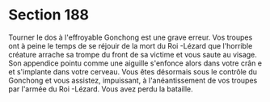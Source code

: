 # Section 188

Tourner le dos à l'effroyable Gonchong  est une grave erreur. Vos
troupes ont à peine le temps de se réjouir de la mort du Roi -Lézard
que l'horrible créature arrache sa trompe du front de sa victime et
vous saute au visage. Son appendice pointu comme une aiguille
s'enfonce alors dans votre crân e et s'implante dans votre cerveau.
Vous êtes désormais sous le contrôle du Gonchong et vous
assistez, impuissant, à l'anéantissement de vos troupes par l'armée
du Roi -Lézard. Vous avez perdu la bataille.